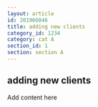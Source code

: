 ```yaml
---
layout: article
id: 201966046
title: adding new clients
category_id: 1234
category: cat A
section_id: 1
section: section A
---
```


## adding new clients

Add content here
